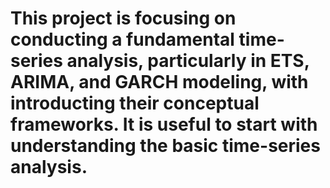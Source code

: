 # This project is focusing on conducting a fundamental time-series analysis, particularly in ETS, ARIMA, and GARCH modeling, with introducting their conceptual frameworks. It is useful to start with understanding the basic time-series analysis.
